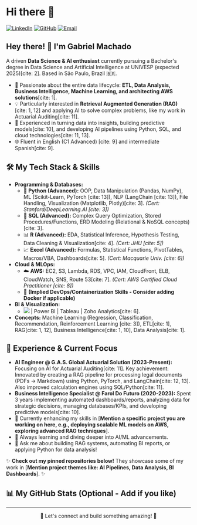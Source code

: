 # Hi there 👋

<p align="left">
  <a href="https://linkedin.com/in/gabriel-machadoo" target="_blank"><img src="https://img.shields.io/badge/LinkedIn-gabriel--machadoo-blue?style=for-the-badge&logo=linkedin&logoColor=white" alt="LinkedIn"/></a>
  <a href="https://github.com/Gabriel-Machado-GM" target="_blank"><img src="https://img.shields.io/badge/GitHub-Gabriel--Machado--GM-181717?style=for-the-badge&logo=github&logoColor=white" alt="GitHub"/></a>
  <a href="mailto:gabriel.machado.gmbr@gmail.com"><img src="https://img.shields.io/badge/Email-gabriel.machado.gmbr@gmail.com-D14836?style=for-the-badge&logo=gmail&logoColor=white" alt="Email"/></a>
  </p>

## Hey there! 👋 I'm Gabriel Machado

A driven **Data Science & AI enthusiast** currently pursuing a Bachelor's degree in Data Science and Artificial Intelligence at UNIVESP (expected 2025)[cite: 2]. Based in São Paulo, Brazil 🇧🇷.

* 🧠 Passionate about the entire data lifecycle: **ETL, Data Analysis, Business Intelligence, Machine Learning, and architecting AWS solutions**[cite: 1].
* 💡 Particularly interested in **Retrieval Augmented Generation (RAG)** [cite: 1, 12] and applying AI to solve complex problems, like my work in Actuarial Auditing[cite: 11].
* 🚀 Experienced in turning data into insights, building predictive models[cite: 10], and developing AI pipelines using Python, SQL, and cloud technologies[cite: 11, 13].
* 🌐 Fluent in English (C1 Advanced) [cite: 9] and intermediate Spanish[cite: 9].

## 🛠️ My Tech Stack & Skills

* **Programming & Databases:**
    * 🐍 **Python (Advanced):** OOP, Data Manipulation (Pandas, NumPy), ML (Scikit-Learn, PyTorch [cite: 13]), NLP (LangChain [cite: 13]), File Handling, Visualization (Matplotlib, Plotly)[cite: 3]. *(Cert: Stanford/DeepLearning.AI [cite: 3])*
    * 💾 **SQL (Advanced):** Complex Query Optimization, Stored Procedures/Functions, ERD Modeling (Relational & NoSQL concepts)[cite: 3].
    * 📊 **R (Advanced):** EDA, Statistical Inference, Hypothesis Testing, Data Cleaning & Visualization[cite: 4]. *(Cert: JHU [cite: 5])*
    * 📈 **Excel (Advanced):** Formulas, Statistical Functions, PivotTables, Macros/VBA, Dashboards[cite: 5]. *(Cert: Macquarie Univ. [cite: 6])*
* **Cloud & MLOps:**
    * ☁️ **AWS:** EC2, S3, Lambda, RDS, VPC, IAM, CloudFront, ELB, CloudWatch, SNS, Route 53[cite: 7]. *(Cert: AWS Certified Cloud Practitioner [cite: 8])*
    * 🐳 **(Implied DevOps/Containerization Skills - Consider adding Docker if applicable)**
* **BI & Visualization:**
    * <img src="https://img.shields.io/badge/Looker%20(Google%20Data%20Studio)-4285F4?style=flat-square&logo=google-data-studio&logoColor=white" /> | Power BI | Tableau | Zoho Analytics[cite: 6].
* **Concepts:** Machine Learning (Regression, Classification, Recommendation, Reinforcement Learning [cite: 3]), ETL[cite: 1], RAG[cite: 1, 12], Business Intelligence[cite: 1, 10], Data Analysis[cite: 1].

## 🚀 Experience & Current Focus

* **AI Engineer @ G.A.S. Global Actuarial Solution (2023-Present):** Focusing on AI for Actuarial Auditing[cite: 11]. Key achievement: Innovated by creating a RAG pipeline for processing legal documents (PDFs -> Markdown) using Python, PyTorch, and LangChain[cite: 12, 13]. Also improved calculation engines using SQL/Python[cite: 11].
* **Business Intelligence Specialist @ Farol Do Futuro (2020-2023):** Spent 3 years implementing automated dashboards/reports, analyzing data for strategic decisions, managing databases/KPIs, and developing predictive models[cite: 10].
* 🔭 Currently enhancing my skills in [**Mention a specific project you are working on here, e.g., deploying scalable ML models on AWS, exploring advanced RAG techniques**].
* 🌱 Always learning and diving deeper into AI/ML advancements.
* 💬 Ask me about building RAG systems, automating BI reports, or applying Python for data analysis!

✨ **Check out my pinned repositories below!** They showcase some of my work in [**Mention project themes like: AI Pipelines, Data Analysis, BI Dashboards**]. ✨

## 📊 My GitHub Stats (Optional - Add if you like)

---
<p align="center">🚀 Let's connect and build something amazing! 🚀</p>
